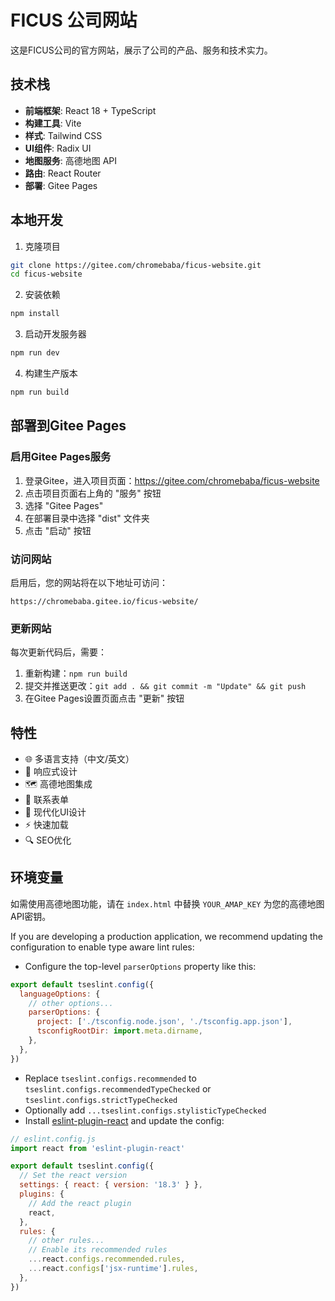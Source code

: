 # FICUS 公司网站

这是FICUS公司的官方网站，展示了公司的产品、服务和技术实力。

## 技术栈

- **前端框架**: React 18 + TypeScript
- **构建工具**: Vite
- **样式**: Tailwind CSS
- **UI组件**: Radix UI
- **地图服务**: 高德地图 API
- **路由**: React Router
- **部署**: Gitee Pages

## 本地开发

1. 克隆项目
```bash
git clone https://gitee.com/chromebaba/ficus-website.git
cd ficus-website
```

2. 安装依赖
```bash
npm install
```

3. 启动开发服务器
```bash
npm run dev
```

4. 构建生产版本
```bash
npm run build
```

## 部署到Gitee Pages

### 启用Gitee Pages服务

1. 登录Gitee，进入项目页面：https://gitee.com/chromebaba/ficus-website
2. 点击项目页面右上角的 "服务" 按钮
3. 选择 "Gitee Pages"
4. 在部署目录中选择 "dist" 文件夹
5. 点击 "启动" 按钮

### 访问网站

启用后，您的网站将在以下地址可访问：
```
https://chromebaba.gitee.io/ficus-website/
```

### 更新网站

每次更新代码后，需要：
1. 重新构建：`npm run build`
2. 提交并推送更改：`git add . && git commit -m "Update" && git push`
3. 在Gitee Pages设置页面点击 "更新" 按钮

## 特性

- 🌐 多语言支持（中文/英文）
- 📱 响应式设计
- 🗺️ 高德地图集成
- 📧 联系表单
- 🎨 现代化UI设计
- ⚡ 快速加载
- 🔍 SEO优化

## 环境变量

如需使用高德地图功能，请在 `index.html` 中替换 `YOUR_AMAP_KEY` 为您的高德地图API密钥。

If you are developing a production application, we recommend updating the configuration to enable type aware lint rules:

- Configure the top-level `parserOptions` property like this:

```js
export default tseslint.config({
  languageOptions: {
    // other options...
    parserOptions: {
      project: ['./tsconfig.node.json', './tsconfig.app.json'],
      tsconfigRootDir: import.meta.dirname,
    },
  },
})
```

- Replace `tseslint.configs.recommended` to `tseslint.configs.recommendedTypeChecked` or `tseslint.configs.strictTypeChecked`
- Optionally add `...tseslint.configs.stylisticTypeChecked`
- Install [eslint-plugin-react](https://github.com/jsx-eslint/eslint-plugin-react) and update the config:

```js
// eslint.config.js
import react from 'eslint-plugin-react'

export default tseslint.config({
  // Set the react version
  settings: { react: { version: '18.3' } },
  plugins: {
    // Add the react plugin
    react,
  },
  rules: {
    // other rules...
    // Enable its recommended rules
    ...react.configs.recommended.rules,
    ...react.configs['jsx-runtime'].rules,
  },
})
```
